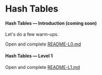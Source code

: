 # Hash Tables


#### Hash Tables &mdash; Introduction (coming soon)

Let's do a few warm-ups.

Open and complete [README-L0.md](README-L0.md)


#### Hash Tables &mdash; Level 1

Open and complete [README-L1.md](README-L1.md)


